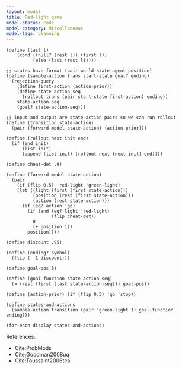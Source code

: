 ```yaml
---
layout: model
title: Red-light game
model-status: code
model-category: Miscellaneous
model-tags: planning
---
```


    (define (last l)
        (cond ((null? (rest l)) (first l))
              (else (last (rest l)))))
    
    ;; states have format (pair world-state agent-position)
    (define (sample-action trans start-state goal? ending)
      (rejection-query
        (define first-action (action-prior))
        (define state-action-seq 
          (rollout trans (pair start-state first-action) ending))
        state-action-seq
        (goal? state-action-seq)))
    
    ;; input and output are state-action pairs so we can run rollout
    (define (transition state-action)
      (pair (forward-model state-action) (action-prior)))
    
    (define (rollout next init end)
      (if (end init)
          (list init)
          (append (list init) (rollout next (next init) end))))
    
    (define cheat-det .9)
    
    (define (forward-model state-action)
      (pair
        (if (flip 0.5) 'red-light 'green-light)
        (let ((light (first (first state-action)))
              (position (rest (first state-action)))
              (action (rest state-action)))
          (if (eq? action 'go)
            (if (and (eq? light 'red-light)
                     (flip cheat-det))
              0
              (+ position 1))
            position))))
    
    (define discount .95)
    
    (define (ending? symbol) 
      (flip (- 1 discount)))
    
    (define goal-pos 5)
    
    (define (goal-function state-action-seq)
      (> (rest (first (last state-action-seq))) goal-pos))
    
    (define (action-prior) (if (flip 0.5) 'go 'stop))
    
    (define states-and-actions
      (sample-action transition (pair 'green-light 1) goal-function ending?))
    
    (for-each display states-and-actions)

References:

- Cite:ProbMods
- Cite:Goodman2008uq
- Cite:Toussaint2006tea
